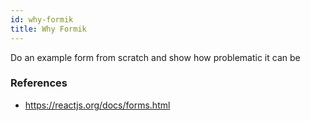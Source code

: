 ```yaml
---
id: why-formik
title: Why Formik
---
```


Do an example form from scratch and show how problematic it can be


### References

- https://reactjs.org/docs/forms.html